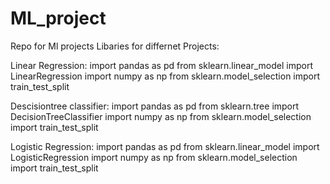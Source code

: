 # ML_project
Repo for Ml projects
Libaries for differnet Projects:

Linear Regression:
import pandas as pd
from sklearn.linear_model import LinearRegression
import numpy as np
from sklearn.model_selection import train_test_split

Descisiontree classifier:
import pandas as pd
from sklearn.tree import DecisionTreeClassifier
import numpy as np
from sklearn.model_selection import train_test_split

Logistic Regression:
import pandas as pd
from sklearn.linear_model import LogisticRegression
import numpy as np
from sklearn.model_selection import train_test_split
